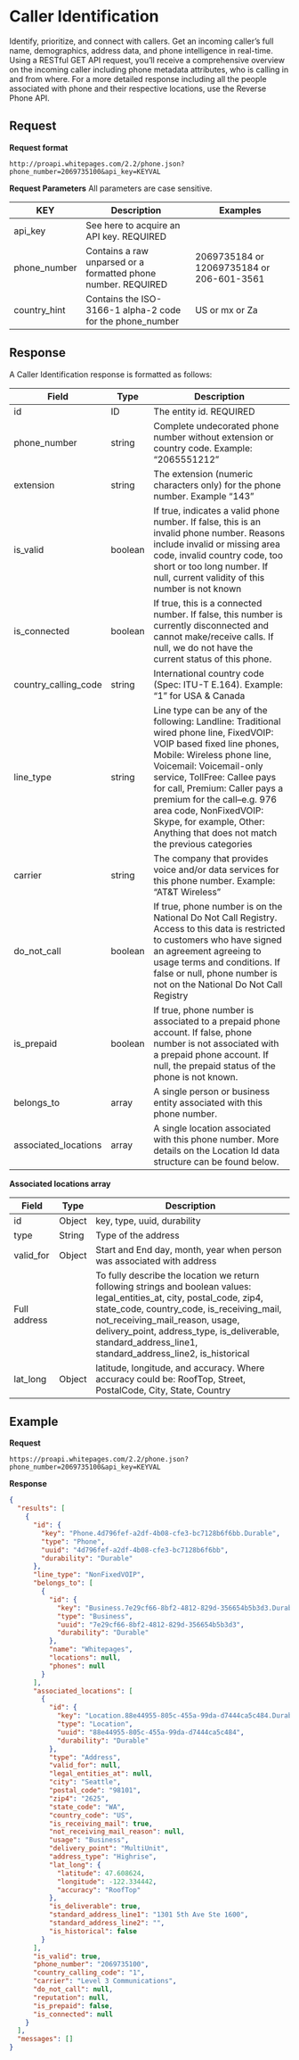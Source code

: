 # Caller Identification

Identify, prioritize, and connect with callers. Get an incoming caller’s full name, demographics, address data, and phone intelligence in real-time. Using a RESTful GET API request, you’ll receive a comprehensive overview on the incoming caller including phone metadata attributes, who is calling in and from where. For a more detailed response including all the people associated with phone and their respective locations, use the Reverse Phone API.

## Request
**Request format**

```
http://proapi.whitepages.com/2.2/phone.json?phone_number=2069735100&api_key=KEYVAL
```

**Request Parameters**
All parameters are case sensitive.

| KEY     | Description | Examples |
| ------- | ---- | ---- |
| api_key | See here to acquire an API key. REQUIRED | |
| phone_number | Contains a raw unparsed or a formatted phone number. REQUIRED | 2069735184 or 12069735184 or 206-601-3561 |
| country_hint | Contains the ISO-3166-1 alpha-2 code for the phone_number | US or mx or Za |

## Response
A Caller Identification response is formatted as follows:

| Field     | Type | Description |
| ------- | ---- | ---- |
| id | ID | The entity id. REQUIRED |
| phone_number | string | Complete undecorated phone number without extension or country code. Example: “2065551212” |
| extension | string | The extension (numeric characters only) for the phone number. Example “143”  |
| is_valid | boolean | If true, indicates a valid phone number. If false, this is an invalid phone number. Reasons include invalid or missing area code, invalid country code, too short or too long number. If null, current validity of this number is not known |
| is_connected | boolean | If true, this is a connected number. If false, this number is currently disconnected and cannot make/receive calls. If null, we do not have the current status of this phone. |
| country_calling_code | string | International country code (Spec: ITU-T E.164). Example: “1” for USA & Canada |
| line_type | string | Line type can be any of the following: Landline: Traditional wired phone line, FixedVOIP: VOIP based fixed line phones, Mobile: Wireless phone line, Voicemail: Voicemail-only service, TollFree: Callee pays for call, Premium: Caller pays a premium for the call–e.g. 976 area code, NonFixedVOIP: Skype, for example, Other: Anything that does not match the previous categories |
| carrier | string | The company that provides voice and/or data services for this phone number. Example: “AT&T Wireless” |
| do_not_call | boolean | If true, phone number is on the National Do Not Call Registry. Access to this data is restricted to customers who have signed an agreement agreeing to usage terms and conditions. If false or null, phone number is not on the National Do Not Call Registry |
| is_prepaid | boolean | If true, phone number is associated to a prepaid phone account. If false, phone number is not associated with a prepaid phone account. If null, the prepaid status of the phone is not known. |
| belongs_to | array | A single person or business entity associated with this phone number. |
| associated_locations | array | A single location associated with this phone number. More details on the Location Id data structure can be found below. |


**Associated locations array**

| Field     | Type | Description |
| ------- | ---- | ---- |
| id | Object | key, type, uuid, durability |
| type | String | Type of the address |
| valid_for | Object | Start and End day, month, year when person was associated with address |
| Full address |  | To fully describe the location we return following strings and boolean values: legal_entities_at, city, postal_code, zip4, state_code, country_code, is_receiving_mail, not_receiving_mail_reason, usage, delivery_point, address_type, is_deliverable, standard_address_line1, standard_address_line2, is_historical  |
| lat_long | Object | latitude, longitude, and accuracy. Where accuracy could be: RoofTop, Street, PostalCode, City, State, Country |


## Example
**Request**
```
https://proapi.whitepages.com/2.2/phone.json?phone_number=2069735100&api_key=KEYVAL
```

**Response**
```json
{
  "results": [
    {
      "id": {
        "key": "Phone.4d796fef-a2df-4b08-cfe3-bc7128b6f6bb.Durable",
        "type": "Phone",
        "uuid": "4d796fef-a2df-4b08-cfe3-bc7128b6f6bb",
        "durability": "Durable"
      },
      "line_type": "NonFixedVOIP",
      "belongs_to": [
        {
          "id": {
            "key": "Business.7e29cf66-8bf2-4812-829d-356654b5b3d3.Durable",
            "type": "Business",
            "uuid": "7e29cf66-8bf2-4812-829d-356654b5b3d3",
            "durability": "Durable"
          },
          "name": "Whitepages",
          "locations": null,
          "phones": null
        }
      ],
      "associated_locations": [
        {
          "id": {
            "key": "Location.88e44955-805c-455a-99da-d7444ca5c484.Durable",
            "type": "Location",
            "uuid": "88e44955-805c-455a-99da-d7444ca5c484",
            "durability": "Durable"
          },
          "type": "Address",
          "valid_for": null,
          "legal_entities_at": null,
          "city": "Seattle",
          "postal_code": "98101",
          "zip4": "2625",
          "state_code": "WA",
          "country_code": "US",
          "is_receiving_mail": true,
          "not_receiving_mail_reason": null,
          "usage": "Business",
          "delivery_point": "MultiUnit",
          "address_type": "Highrise",
          "lat_long": {
            "latitude": 47.608624,
            "longitude": -122.334442,
            "accuracy": "RoofTop"
          },
          "is_deliverable": true,
          "standard_address_line1": "1301 5th Ave Ste 1600",
          "standard_address_line2": "",
          "is_historical": false
        }
      ],
      "is_valid": true,
      "phone_number": "2069735100",
      "country_calling_code": "1",
      "carrier": "Level 3 Communications",
      "do_not_call": null,
      "reputation": null,
      "is_prepaid": false,
      "is_connected": null
    }
  ],
  "messages": []
}
```



